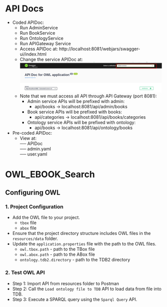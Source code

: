 # API Docs
- Coded APIDoc:
  + Run AdminService
  + Run BookService
  + Run OntologyService
  + Run APIGateway Service
  + Access APIDoc at: http://localhost:8081/webjars/swagger-ui/index.html
  + Change the service APIDoc at:
    ![img.png](img.png)
  + Note that we must access all API through API Gateway (port 8081):
    + Admin service APIs will be prefixed with admin:
      + api/books -> localhost:8081/api/admin/books
    + Book service APIs will be prefixed with books:
      + api/categories -> localhost:8081/api/books/categories
    + Ontology service APIs will be prefixed with ontology:
      + api/books -> localhost:8081/api/ontology/books
- Pre-coded APIDoc:
  + View at: <br>
    ── APIDoc <br>
        ── admin.yaml <br>
        ── user.yaml

# OWL_EBOOK_Search

## Configuring OWL
### 1. Project Configuration
- Add the OWL file to your project.
  - ```tbox``` file 
  - ```abox``` file
- Ensure that the project directory structure includes OWL files in the `resources/data` folder.
- Update the `application.properties` file with the path to the OWL files.
  - ```owl.tbox.path``` - path to the TBox file 
  - ```owl.abox.path``` - path to the ABox file
  - ```ontology.tdb2.directory``` - path to the TDB2 directory

### 2. Test OWL API
- Step 1: Import API from resources folder to Postman
- Step 2: Call the `Load ontology file to TDB` API to load data from file into TDB.
- Step 3: Execute a SPARQL query using the `Sparql Query` API.
    